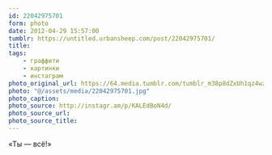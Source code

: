 ```yaml
---
id: 22042975701
form: photo
date: 2012-04-29 15:57:00
tumblr: https://untitled.urbansheep.com/post/22042975701/
title:
tags:
    - граффити
    - картинки
    - инстаграм
photo_original_url: https://64.media.tumblr.com/tumblr_m38p8dZxUh1qz4wzio1_640.jpg
photo: "@/assets/media/22042975701.jpg"
photo_caption:
photo_source: http://instagr.am/p/KALEdBoN4d/
photo_source_url:
photo_source_title:
---
```


<p>«Ты — всё!»</p>
